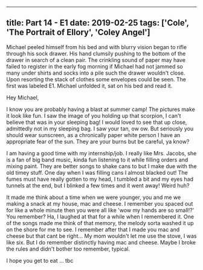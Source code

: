 
---
title: Part 14 - E1
date: 2019-02-25
tags: ['Cole', 'The Portrait of Ellory', 'Coley Angel']
---

Michael peeled himself from his bed and with blurry vision began to rifle through his sock drawer. His hand clumsily pushing to the bottom of the drawer in search of a clean pair. The crinkling sound of paper may have failed to register in the early fog morning if Michael had not jammed so many under shirts and socks into a pile such the drawer wouldn't close. Upon resorting the stack of clothes some envelopes could be seen. The first was labeled E1. Michael unfolded it, sat on his bed and read it.

Hey Michael,

I know you are probably having a blast at summer camp! The pictures make it look like fun. I saw the image of you holding up that scorpion, I can't believe that was in your sleeping bag! I would loved to see that up close, admittedly not in my sleeping bag. I saw your tan, ow ow. But seriously you should wear sunscreen, as a chronically paper white person I have an appropriate fear of the sun. They are your burns but be careful, ya know?

I am having a good time with my internship/job. I really like Mrs. Jacobs, she is a fan of big band music, kinda fun listening to it while filling orders and mixing paint. They are better songs to shake cans to but I make due with the old timey stuff. One day when I was filling cans I almost blacked out! The fumes must have really gotten to my head, I tumbled a bit and my eyes had tunnels at the end, but I blinked a few times and it went away! Weird huh?

It made me think about a time when we were younger, you and me we making a snack at my house, mac and cheese. I remember you spaced out for like a whole minute then you were all like 'wow my hands are so small!?' You remember? Ha, I laughed at that for a while when I remembered it. One of the songs made me think of that memory, the melody sorta washed it up on the shore for me to see. I remember after that I made you mac and cheese but that cant be right... My mom wouldn't let me use the stove, I was like six. But I do remember distinctly having mac and cheese. Maybe I broke the rules and didn't bother too remember, typical.

I hope you get to eat ... tbc
